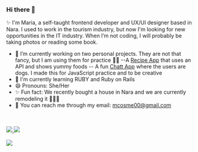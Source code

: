 ### Hi there 👋

<!--
**mcosme000/mcosme000** is a ✨ _special_ ✨ repository because its `README.md` (this file) appears on your GitHub profile.

Here are some ideas to get you started:

- 🔭 I’m currently working on ...
- 🌱 I’m currently learning ...
- 👯 I’m looking to collaborate on ...
- 🤔 I’m looking for help with ...
- 💬 Ask me about ...
- 📫 How to reach me: ...
- 😄 Pronouns: ...
- ⚡ Fun fact: ...
-->


✨ I'm Maria, a self-taught frontend developer and UX/UI designer based in Nara. I used to work in the tourism industry, but now I'm looking for new opportunities in the IT industry.
When I’m not coding, I will probably be taking photos or reading some book. 

- 🔭 I’m currently working on two personal projects. They are not that fancy, but I am using them for practice ✌🏻
  --A <a href="https://github.com/mcosme000/Recipe-App" target="_blank">Recipe App</a> that uses an API and shows yummy foods
  -- A fun <a href="https://github.com/mcosme000/chat-app" target="_blank">Chatt App</a> where the users are dogs. I made this for JavaScript practice and to be creative
- 🌱 I'm currently learning RUBY and Ruby on Rails 
- 😄 Pronouns: She/Her
- ✨ Fun fact: We recently bought a house in Nara and we are currently remodeling it 🔨🎨🏡
- 📧 You can reach me through my email: mcosme00@gmail.com 



<div class="badges">
  <br /><br />
  <a href="https://www.linkedin.com/in/maria-cosmen-7293771a7/" target="_blank">
    <img src="https://img.shields.io/badge/LinkedIn-blue?logo=linkedin&logoColor=white&&style=for-the-badge">
  </a>
  
  <a href="https://www.behance.net/maracosmen" target="_blank">
    <img src="https://img.shields.io/badge/Behance-blue?logo=behance&logoColor=white&&style=for-the-badge">
  </a>
</div>


<br/>
<img src="https://www.codewars.com/users/mcosme000/badges/micro">


